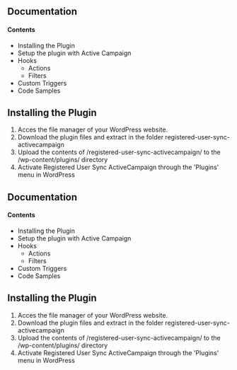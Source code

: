## Documentation
#### Contents
* Installing the Plugin
* Setup the plugin with Active Campaign
* Hooks
  * Actions
  * Filters
* Custom Triggers
* Code Samples

## Installing the Plugin
1. Acces the file manager of your WordPress website. 
2. Download the plugin files and extract in the folder registered-user-sync-activecampaign
3. Upload the contents of /registered-user-sync-activecampaign/ to the /wp-content/plugins/ directory
4. Activate Registered User Sync ActiveCampaign through the 'Plugins' menu in WordPress
## Documentation
#### Contents
* Installing the Plugin
* Setup the plugin with Active Campaign
* Hooks
  * Actions
  * Filters
* Custom Triggers
* Code Samples

## Installing the Plugin
1. Acces the file manager of your WordPress website. 
2. Download the plugin files and extract in the folder registered-user-sync-activecampaign
3. Upload the contents of /registered-user-sync-activecampaign/ to the /wp-content/plugins/ directory
4. Activate Registered User Sync ActiveCampaign through the 'Plugins' menu in WordPress

